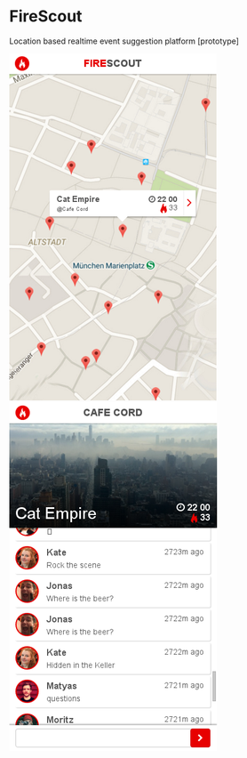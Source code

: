 # FireScout

Location based realtime event suggestion platform [prototype]


![Map](https://raw.githubusercontent.com/albertmatyi/firescout/master/.assets/screenshots/map.png)
![Event](https://raw.githubusercontent.com/albertmatyi/firescout/master/.assets/screenshots/event.png)
